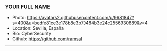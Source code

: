 ### YOUR FULL NAME
- Photo: https://avatars2.githubusercontent.com/u/9681847?s=400&u=bedfe81ce3e178b8e3b70484b3e24c2556930889&v=4
- Location: Sevilla, España
- Bio: CyberSecurity
- Github: https://github.com/ramsal
***
